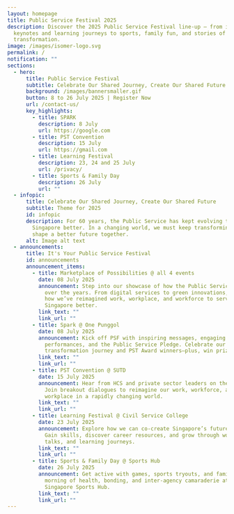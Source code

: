 ```yaml
---
layout: homepage
title: Public Service Festival 2025
description: Discover the 2025 Public Service Festival line-up – from inspiring
  keynotes and learning journeys to sports, family fun, and stories of
  transformation.
image: /images/isomer-logo.svg
permalink: /
notification: ""
sections:
  - hero:
      title: Public Service Festival
      subtitle: Celebrate Our Shared Journey, Create Our Shared Future
      background: /images/bannersmaller.gif
      button: 8 to 26 July 2025 | Register Now
      url: /contact-us/
      key_highlights:
        - title: SPARK
          description: 8 July
          url: https://google.com
        - title: PST Convention
          description: 15 July
          url: https://gmail.com
        - title: Learning Festival
          description: 23, 24 and 25 July
          url: /privacy/
        - title: Sports & Family Day
          description: 26 July
          url: ""
  - infopic:
      title: Celebrate Our Shared Journey, Create Our Shared Future
      subtitle: Theme for 2025
      id: infopic
      description: For 60 years, the Public Service has kept evolving to serve
        Singapore better. In a changing world, we must keep transforming to
        shape a better future together.
      alt: Image alt text
  - announcements:
      title: It's Your Public Service Festival
      id: announcements
      announcement_items:
        - title: Marketplace of Possibilities @ all 4 events
          date: 08 July 2025
          announcement: Step into our showcase of how the Public Service has transformed
            over the years. From digital services to green innovations, discover
            how we’ve reimagined work, workplace, and workforce to serve
            Singapore better.
          link_text: ""
          link_url: ""
        - title: Spark @ One Punggol
          date: 08 July 2025
          announcement: Kick off PSF with inspiring messages, engaging quizzes, live
            performances, and the Public Service Pledge. Celebrate our
            transformation journey and PST Award winners—plus, win prizes!
          link_text: ""
          link_url: ""
        - title: PST Convention @ SUTD
          date: 15 July 2025
          announcement: Hear from HCS and private sector leaders on the future of PST.
            Join breakout dialogues to reimagine our work, workforce, and
            workplace in a rapidly changing world.
          link_text: ""
          link_url: ""
        - title: Learning Festival @ Civil Service College
          date: 23 July 2025
          announcement: Explore how we can co-create Singapore’s future with citizens.
            Gain skills, discover career resources, and grow through workshops,
            talks, and learning journeys.
          link_text: ""
          link_url: ""
        - title: Sports & Family Day @ Sports Hub
          date: 26 July 2025
          announcement: Get active with games, sports tryouts, and family fun! Enjoy a
            morning of health, bonding, and inter-agency camaraderie at the
            Singapore Sports Hub.
          link_text: ""
          link_url: ""
---
```

